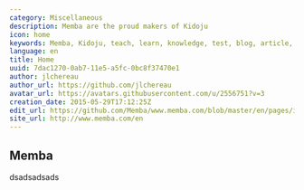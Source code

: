 ```yaml
---
category: Miscellaneous
description: Memba are the proud makers of Kidoju
icon: home
keywords: Memba, Kidoju, teach, learn, knowledge, test, blog, article, documentation, ebook, video, webinar, slide
language: en
title: Home
uuid: 7dac1270-0ab7-11e5-a5fc-0bc8f37470e1
author: jlchereau
author_url: https://github.com/jlchereau
avatar_url: https://avatars.githubusercontent.com/u/2556751?v=3
creation_date: 2015-05-29T17:12:25Z
edit_url: https://github.com/Memba/www.memba.com/blob/master/en/pages/index.md
site_url: http://www.memba.com/en
---
```

## Memba

dsadsadsads

